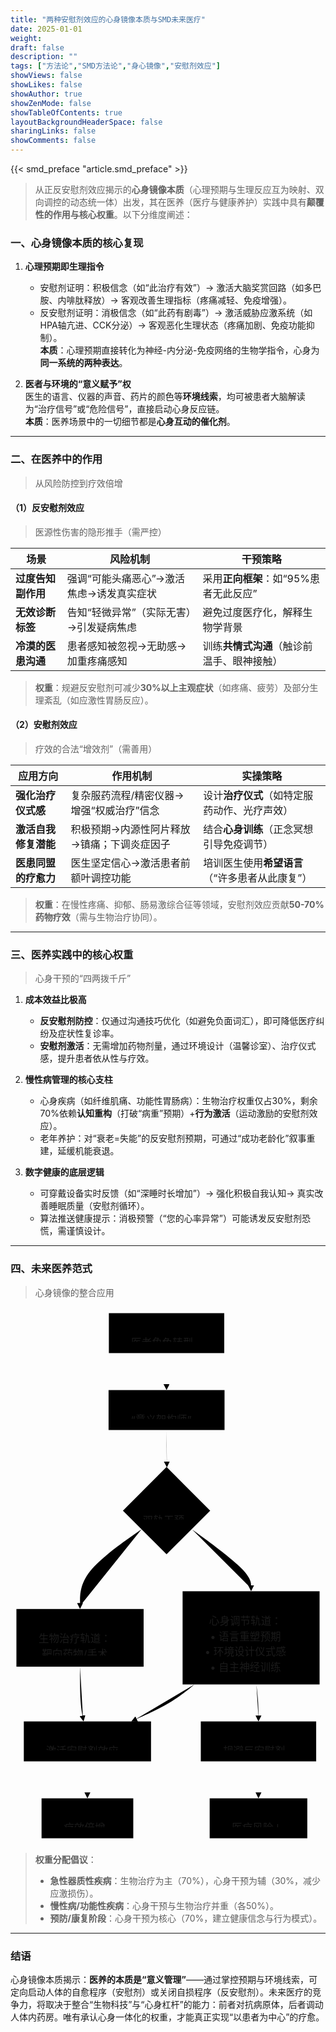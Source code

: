 ```yaml
---
title: "两种安慰剂效应的心身镜像本质与SMD未来医疗"
date: 2025-01-01
weight: 
draft: false
description: ""
tags: ["方法论","SMD方法论","身心镜像","安慰剂效应"]
showViews: false
showLikes: false
showAuthor: true
showZenMode: false
showTableOfContents: true
layoutBackgroundHeaderSpace: false
sharingLinks: false
showComments: false
---
```


{{< smd_preface "article.smd_preface" >}}

>从正反安慰剂效应揭示的**心身镜像本质**（心理预期与生理反应互为映射、双向调控的动态统一体）出发，其在医养（医疗与健康养护）实践中具有**颠覆性的作用与核心权重**。以下分维度阐述：


### **一、心身镜像本质的核心复现**
1. **心理预期即生理指令**  
   - 安慰剂证明：积极信念（如“此治疗有效”）→ 激活大脑奖赏回路（如多巴胺、内啡肽释放）→ 客观改善生理指标（疼痛减轻、免疫增强）。  
   - 反安慰剂证明：消极信念（如“此药有剧毒”）→ 激活威胁应激系统（如HPA轴亢进、CCK分泌）→ 客观恶化生理状态（疼痛加剧、免疫功能抑制）。  
   **本质**：心理预期直接转化为神经-内分泌-免疫网络的生物学指令，心身为**同一系统的两种表达**。

2. **医者与环境的“意义赋予”权**  
   医生的语言、仪器的声音、药片的颜色等**环境线索**，均可被患者大脑解读为“治疗信号”或“危险信号”，直接启动心身反应链。  
   **本质**：医养场景中的一切细节都是**心身互动的催化剂**。

---

### **二、在医养中的作用**
>从风险防控到疗效倍增
#### **（1）反安慰剂效应**
>医源性伤害的隐形推手（需严控）

| **场景**                | **风险机制**                          | **干预策略**                     |
|-------------------------|---------------------------------------|----------------------------------|
| **过度告知副作用**      | 强调“可能头痛恶心”→激活焦虑→诱发真实症状 | 采用**正向框架**：如“95%患者无此反应” |
| **无效诊断标签**        | 告知“轻微异常”（实际无害）→引发疑病焦虑 | 避免过度医疗化，解释生物学背景    |
| **冷漠的医患沟通**      | 患者感知被忽视→无助感→加重疼痛感知    | 训练**共情式沟通**（触诊前温手、眼神接触） |

> **权重**：规避反安慰剂可减少**30%以上主观症状**（如疼痛、疲劳）及部分生理紊乱（如应激性胃肠反应）。

#### **（2）安慰剂效应**
>疗效的合法“增效剂”（需善用）

| **应用方向**            | **作用机制**                          | **实操策略**                                     |
|-------------------------|---------------------------------------|------------------------------------------------|
| **强化治疗仪式感**      | 复杂服药流程/精密仪器→增强“权威治疗”信念 | 设计**治疗仪式**（如特定服药动作、光疗声效）    |
| **激活自我修复潜能**    | 积极预期→内源性阿片释放→镇痛；下调炎症因子 | 结合**心身训练**（正念冥想引导免疫调节）        |
| **医患同盟的疗愈力**    | 医生坚定信心→激活患者前额叶调控功能     | 培训医生使用**希望语言**（“许多患者从此康复”） |

> **权重**：在慢性疼痛、抑郁、肠易激综合征等领域，安慰剂效应贡献**50-70%药物疗效**（需与生物治疗协同）。

---

### **三、医养实践中的核心权重**

>心身干预的“四两拨千斤”

1. **成本效益比极高**  
   - **反安慰剂防控**：仅通过沟通技巧优化（如避免负面词汇），即可降低医疗纠纷及症状性复诊率。  
   - **安慰剂激活**：无需增加药物剂量，通过环境设计（温馨诊室）、治疗仪式感，提升患者依从性与疗效。

2. **慢性病管理的核心支柱**  
   - 心身疾病（如纤维肌痛、功能性胃肠病）：生物治疗权重仅占30%，剩余70%依赖**认知重构**（打破“病重”预期）+**行为激活**（运动激励的安慰剂效应）。  
   - 老年养护：对“衰老=失能”的反安慰剂预期，可通过“成功老龄化”叙事重建，延缓机能衰退。

3. **数字健康的底层逻辑**  
   - 可穿戴设备实时反馈（如“深睡时长增加”）→ 强化积极自我认知→ 真实改善睡眠质量（安慰剂循环）。  
   - 算法推送健康提示：消极预警（“您的心率异常”）可能诱发反安慰剂恐慌，需谨慎设计。

---

### **四、未来医养范式**

>心身镜像的整合应用

<?xml version="1.0" encoding="UTF-8"?>
<svg xmlns:xlink="http://www.w3.org/1999/xlink" aria-roledescription="flowchart-v2" role="graphics-document document" viewBox="0 0 425.90936279296875 726" style="max-width: 100%;" class="flowchart" xmlns="http://www.w3.org/2000/svg" width="100%" id="mermaid-svg-88" height="100%"><style>#mermaid-svg-88{font-family:"trebuchet ms",verdana,arial,sans-serif;font-size:16px;fill:#ccc;}@keyframes edge-animation-frame{from{stroke-dashoffset:0;}}@keyframes dash{to{stroke-dashoffset:0;}}#mermaid-svg-88 .edge-animation-slow{stroke-dasharray:9,5!important;stroke-dashoffset:900;animation:dash 50s linear infinite;stroke-linecap:round;}#mermaid-svg-88 .edge-animation-fast{stroke-dasharray:9,5!important;stroke-dashoffset:900;animation:dash 20s linear infinite;stroke-linecap:round;}#mermaid-svg-88 .error-icon{fill:#a44141;}#mermaid-svg-88 .error-text{fill:#ddd;stroke:#ddd;}#mermaid-svg-88 .edge-thickness-normal{stroke-width:1px;}#mermaid-svg-88 .edge-thickness-thick{stroke-width:3.5px;}#mermaid-svg-88 .edge-pattern-solid{stroke-dasharray:0;}#mermaid-svg-88 .edge-thickness-invisible{stroke-width:0;fill:none;}#mermaid-svg-88 .edge-pattern-dashed{stroke-dasharray:3;}#mermaid-svg-88 .edge-pattern-dotted{stroke-dasharray:2;}#mermaid-svg-88 .marker{fill:lightgrey;stroke:lightgrey;}#mermaid-svg-88 .marker.cross{stroke:lightgrey;}#mermaid-svg-88 svg{font-family:"trebuchet ms",verdana,arial,sans-serif;font-size:16px;}#mermaid-svg-88 p{margin:0;}#mermaid-svg-88 .label{font-family:"trebuchet ms",verdana,arial,sans-serif;color:#ccc;}#mermaid-svg-88 .cluster-label text{fill:#F9FFFE;}#mermaid-svg-88 .cluster-label span{color:#F9FFFE;}#mermaid-svg-88 .cluster-label span p{background-color:transparent;}#mermaid-svg-88 .label text,#mermaid-svg-88 span{fill:#ccc;color:#ccc;}#mermaid-svg-88 .node rect,#mermaid-svg-88 .node circle,#mermaid-svg-88 .node ellipse,#mermaid-svg-88 .node polygon,#mermaid-svg-88 .node path{fill:#1f2020;stroke:#ccc;stroke-width:1px;}#mermaid-svg-88 .rough-node .label text,#mermaid-svg-88 .node .label text,#mermaid-svg-88 .image-shape .label,#mermaid-svg-88 .icon-shape .label{text-anchor:middle;}#mermaid-svg-88 .node .katex path{fill:#000;stroke:#000;stroke-width:1px;}#mermaid-svg-88 .rough-node .label,#mermaid-svg-88 .node .label,#mermaid-svg-88 .image-shape .label,#mermaid-svg-88 .icon-shape .label{text-align:center;}#mermaid-svg-88 .node.clickable{cursor:pointer;}#mermaid-svg-88 .root .anchor path{fill:lightgrey!important;stroke-width:0;stroke:lightgrey;}#mermaid-svg-88 .arrowheadPath{fill:lightgrey;}#mermaid-svg-88 .edgePath .path{stroke:lightgrey;stroke-width:2.0px;}#mermaid-svg-88 .flowchart-link{stroke:lightgrey;fill:none;}#mermaid-svg-88 .edgeLabel{background-color:hsl(0, 0%, 34.4117647059%);text-align:center;}#mermaid-svg-88 .edgeLabel p{background-color:hsl(0, 0%, 34.4117647059%);}#mermaid-svg-88 .edgeLabel rect{opacity:0.5;background-color:hsl(0, 0%, 34.4117647059%);fill:hsl(0, 0%, 34.4117647059%);}#mermaid-svg-88 .labelBkg{background-color:rgba(87.75, 87.75, 87.75, 0.5);}#mermaid-svg-88 .cluster rect{fill:hsl(180, 1.5873015873%, 28.3529411765%);stroke:rgba(255, 255, 255, 0.25);stroke-width:1px;}#mermaid-svg-88 .cluster text{fill:#F9FFFE;}#mermaid-svg-88 .cluster span{color:#F9FFFE;}#mermaid-svg-88 div.mermaidTooltip{position:absolute;text-align:center;max-width:200px;padding:2px;font-family:"trebuchet ms",verdana,arial,sans-serif;font-size:12px;background:hsl(20, 1.5873015873%, 12.3529411765%);border:1px solid rgba(255, 255, 255, 0.25);border-radius:2px;pointer-events:none;z-index:100;}#mermaid-svg-88 .flowchartTitleText{text-anchor:middle;font-size:18px;fill:#ccc;}#mermaid-svg-88 rect.text{fill:none;stroke-width:0;}#mermaid-svg-88 .icon-shape,#mermaid-svg-88 .image-shape{background-color:hsl(0, 0%, 34.4117647059%);text-align:center;}#mermaid-svg-88 .icon-shape p,#mermaid-svg-88 .image-shape p{background-color:hsl(0, 0%, 34.4117647059%);padding:2px;}#mermaid-svg-88 .icon-shape rect,#mermaid-svg-88 .image-shape rect{opacity:0.5;background-color:hsl(0, 0%, 34.4117647059%);fill:hsl(0, 0%, 34.4117647059%);}#mermaid-svg-88 :root{--mermaid-font-family:"trebuchet ms",verdana,arial,sans-serif;}</style><g><marker orient="auto" markerHeight="8" markerWidth="8" markerUnits="userSpaceOnUse" refY="5" refX="5" viewBox="0 0 10 10" class="marker flowchart-v2" id="mermaid-svg-88_flowchart-v2-pointEnd"><path style="stroke-width: 1; stroke-dasharray: 1, 0;" class="arrowMarkerPath" d="M 0 0 L 10 5 L 0 10 z"></path></marker><marker orient="auto" markerHeight="8" markerWidth="8" markerUnits="userSpaceOnUse" refY="5" refX="4.5" viewBox="0 0 10 10" class="marker flowchart-v2" id="mermaid-svg-88_flowchart-v2-pointStart"><path style="stroke-width: 1; stroke-dasharray: 1, 0;" class="arrowMarkerPath" d="M 0 5 L 10 10 L 10 0 z"></path></marker><marker orient="auto" markerHeight="11" markerWidth="11" markerUnits="userSpaceOnUse" refY="5" refX="11" viewBox="0 0 10 10" class="marker flowchart-v2" id="mermaid-svg-88_flowchart-v2-circleEnd"><circle style="stroke-width: 1; stroke-dasharray: 1, 0;" class="arrowMarkerPath" r="5" cy="5" cx="5"></circle></marker><marker orient="auto" markerHeight="11" markerWidth="11" markerUnits="userSpaceOnUse" refY="5" refX="-1" viewBox="0 0 10 10" class="marker flowchart-v2" id="mermaid-svg-88_flowchart-v2-circleStart"><circle style="stroke-width: 1; stroke-dasharray: 1, 0;" class="arrowMarkerPath" r="5" cy="5" cx="5"></circle></marker><marker orient="auto" markerHeight="11" markerWidth="11" markerUnits="userSpaceOnUse" refY="5.2" refX="12" viewBox="0 0 11 11" class="marker cross flowchart-v2" id="mermaid-svg-88_flowchart-v2-crossEnd"><path style="stroke-width: 2; stroke-dasharray: 1, 0;" class="arrowMarkerPath" d="M 1,1 l 9,9 M 10,1 l -9,9"></path></marker><marker orient="auto" markerHeight="11" markerWidth="11" markerUnits="userSpaceOnUse" refY="5.2" refX="-1" viewBox="0 0 11 11" class="marker cross flowchart-v2" id="mermaid-svg-88_flowchart-v2-crossStart"><path style="stroke-width: 2; stroke-dasharray: 1, 0;" class="arrowMarkerPath" d="M 1,1 l 9,9 M 10,1 l -9,9"></path></marker><g class="root"><g class="clusters"></g><g class="edgePaths"><path marker-end="url(#mermaid-svg-88_flowchart-v2-pointEnd)" style="" class="edge-thickness-normal edge-pattern-solid edge-thickness-normal edge-pattern-solid flowchart-link" id="L_A_B_0" d="M211,62L211,66.167C211,70.333,211,78.667,211,86.333C211,94,211,101,211,104.5L211,108"></path><path marker-end="url(#mermaid-svg-88_flowchart-v2-pointEnd)" style="" class="edge-thickness-normal edge-pattern-solid edge-thickness-normal edge-pattern-solid flowchart-link" id="L_B_C_0" d="M211,166L211,170.167C211,174.333,211,182.667,211.07,190.417C211.141,198.167,211.281,205.334,211.351,208.917L211.422,212.501"></path><path marker-end="url(#mermaid-svg-88_flowchart-v2-pointEnd)" style="" class="edge-thickness-normal edge-pattern-solid edge-thickness-normal edge-pattern-solid flowchart-link" id="L_C_D_0" d="M177.157,300.157L163.297,309.964C149.438,319.771,121.719,339.386,107.859,356.693C94,374,94,389,94,396.5L94,404"></path><path marker-end="url(#mermaid-svg-88_flowchart-v2-pointEnd)" style="" class="edge-thickness-normal edge-pattern-solid edge-thickness-normal edge-pattern-solid flowchart-link" id="L_C_E_0" d="M245.508,300.492L258.807,310.243C272.106,319.995,298.705,339.497,312.004,352.749C325.303,366,325.303,373,325.303,376.5L325.303,380"></path><path marker-end="url(#mermaid-svg-88_flowchart-v2-pointEnd)" style="" class="edge-thickness-normal edge-pattern-solid edge-thickness-normal edge-pattern-solid flowchart-link" id="L_D_F_0" d="M94,486L94,494.167C94,502.333,94,518.667,94.675,530.345C95.351,542.024,96.702,549.048,97.377,552.56L98.052,556.072"></path><path marker-end="url(#mermaid-svg-88_flowchart-v2-pointEnd)" style="" class="edge-thickness-normal edge-pattern-solid edge-thickness-normal edge-pattern-solid flowchart-link" id="L_E_F_0" d="M248.701,510L243.635,514.167C238.568,518.333,228.436,526.667,214.817,534.724C201.199,542.781,184.095,550.562,175.543,554.453L166.991,558.344"></path><path marker-end="url(#mermaid-svg-88_flowchart-v2-pointEnd)" style="" class="edge-thickness-normal edge-pattern-solid edge-thickness-normal edge-pattern-solid flowchart-link" id="L_F_G_0" d="M104,614L104,618.167C104,622.333,104,630.667,104,638.333C104,646,104,653,104,656.5L104,660"></path><path marker-end="url(#mermaid-svg-88_flowchart-v2-pointEnd)" style="" class="edge-thickness-normal edge-pattern-solid edge-thickness-normal edge-pattern-solid flowchart-link" id="L_E_H_0" d="M332.462,510L332.936,514.167C333.409,518.333,334.356,526.667,334.83,534.333C335.303,542,335.303,549,335.303,552.5L335.303,556"></path><path marker-end="url(#mermaid-svg-88_flowchart-v2-pointEnd)" style="" class="edge-thickness-normal edge-pattern-solid edge-thickness-normal edge-pattern-solid flowchart-link" id="L_H_I_0" d="M335.303,614L335.303,618.167C335.303,622.333,335.303,630.667,335.303,638.333C335.303,646,335.303,653,335.303,656.5L335.303,660"></path></g><g class="edgeLabels"><g class="edgeLabel"><g transform="translate(0, 0)" class="label"><foreignObject height="0" width="0"><div style="display: table-cell; white-space: nowrap; line-height: 1.5; max-width: 200px; text-align: center;" class="labelBkg" xmlns="http://www.w3.org/1999/xhtml"><span class="edgeLabel"></span></div></foreignObject></g></g><g class="edgeLabel"><g transform="translate(0, 0)" class="label"><foreignObject height="0" width="0"><div style="display: table-cell; white-space: nowrap; line-height: 1.5; max-width: 200px; text-align: center;" class="labelBkg" xmlns="http://www.w3.org/1999/xhtml"><span class="edgeLabel"></span></div></foreignObject></g></g><g class="edgeLabel"><g transform="translate(0, 0)" class="label"><foreignObject height="0" width="0"><div style="display: table-cell; white-space: nowrap; line-height: 1.5; max-width: 200px; text-align: center;" class="labelBkg" xmlns="http://www.w3.org/1999/xhtml"><span class="edgeLabel"></span></div></foreignObject></g></g><g class="edgeLabel"><g transform="translate(0, 0)" class="label"><foreignObject height="0" width="0"><div style="display: table-cell; white-space: nowrap; line-height: 1.5; max-width: 200px; text-align: center;" class="labelBkg" xmlns="http://www.w3.org/1999/xhtml"><span class="edgeLabel"></span></div></foreignObject></g></g><g class="edgeLabel"><g transform="translate(0, 0)" class="label"><foreignObject height="0" width="0"><div style="display: table-cell; white-space: nowrap; line-height: 1.5; max-width: 200px; text-align: center;" class="labelBkg" xmlns="http://www.w3.org/1999/xhtml"><span class="edgeLabel"></span></div></foreignObject></g></g><g class="edgeLabel"><g transform="translate(0, 0)" class="label"><foreignObject height="0" width="0"><div style="display: table-cell; white-space: nowrap; line-height: 1.5; max-width: 200px; text-align: center;" class="labelBkg" xmlns="http://www.w3.org/1999/xhtml"><span class="edgeLabel"></span></div></foreignObject></g></g><g class="edgeLabel"><g transform="translate(0, 0)" class="label"><foreignObject height="0" width="0"><div style="display: table-cell; white-space: nowrap; line-height: 1.5; max-width: 200px; text-align: center;" class="labelBkg" xmlns="http://www.w3.org/1999/xhtml"><span class="edgeLabel"></span></div></foreignObject></g></g><g class="edgeLabel"><g transform="translate(0, 0)" class="label"><foreignObject height="0" width="0"><div style="display: table-cell; white-space: nowrap; line-height: 1.5; max-width: 200px; text-align: center;" class="labelBkg" xmlns="http://www.w3.org/1999/xhtml"><span class="edgeLabel"></span></div></foreignObject></g></g><g class="edgeLabel"><g transform="translate(0, 0)" class="label"><foreignObject height="0" width="0"><div style="display: table-cell; white-space: nowrap; line-height: 1.5; max-width: 200px; text-align: center;" class="labelBkg" xmlns="http://www.w3.org/1999/xhtml"><span class="edgeLabel"></span></div></foreignObject></g></g></g><g class="nodes"><g transform="translate(211, 35)" id="flowchart-A-0" class="node default"><rect height="54" width="156" y="-27" x="-78" style="" class="basic label-container"></rect><g transform="translate(-48, -12)" style="" class="label"><rect></rect><foreignObject height="24" width="96"><div style="display: table-cell; white-space: nowrap; line-height: 1.5; max-width: 200px; text-align: center;" xmlns="http://www.w3.org/1999/xhtml"><span class="nodeLabel"><p>医者角色转型</p></span></div></foreignObject></g></g><g transform="translate(211, 139)" id="flowchart-B-1" class="node default"><rect height="54" width="156.7874984741211" y="-27" x="-78.39374923706055" style="" class="basic label-container"></rect><g transform="translate(-48.39374923706055, -12)" style="" class="label"><rect></rect><foreignObject height="24" width="96.7874984741211"><div style="display: table-cell; white-space: nowrap; line-height: 1.5; max-width: 200px; text-align: center;" xmlns="http://www.w3.org/1999/xhtml"><span class="nodeLabel"><p>“意义架构师”</p></span></div></foreignObject></g></g><g transform="translate(211, 275)" id="flowchart-C-3" class="node default"><polygon transform="translate(-59,59)" class="label-container" points="59,0 118,-59 59,-118 0,-59"></polygon><g transform="translate(-32, -12)" style="" class="label"><rect></rect><foreignObject height="24" width="64"><div style="display: table-cell; white-space: nowrap; line-height: 1.5; max-width: 200px; text-align: center;" xmlns="http://www.w3.org/1999/xhtml"><span class="nodeLabel"><p>双轨干预</p></span></div></foreignObject></g></g><g transform="translate(94, 447)" id="flowchart-D-5" class="node default"><rect height="78" width="172" y="-39" x="-86" style="" class="basic label-container"></rect><g transform="translate(-56, -24)" style="" class="label"><rect></rect><foreignObject height="48" width="112"><div style="display: table-cell; white-space: nowrap; line-height: 1.5; max-width: 200px; text-align: center;" xmlns="http://www.w3.org/1999/xhtml"><span class="nodeLabel"><p>生物治疗轨道：<br/>靶向药物/手术</p></span></div></foreignObject></g></g><g transform="translate(325.3031234741211, 447)" id="flowchart-E-7" class="node default"><rect height="126" width="185.2125015258789" y="-63" x="-92.60625076293945" style="" class="basic label-container"></rect><g transform="translate(-62.60625076293945, -48)" style="" class="label"><rect></rect><foreignObject height="96" width="125.2125015258789"><div style="display: table-cell; white-space: nowrap; line-height: 1.5; max-width: 200px; text-align: center;" xmlns="http://www.w3.org/1999/xhtml"><span class="nodeLabel"><p>心身调节轨道：<br/>• 语言重塑预期<br/>• 环境设计仪式感<br/>• 自主神经训练</p></span></div></foreignObject></g></g><g transform="translate(104, 587)" id="flowchart-F-9" class="node default"><rect height="54" width="172" y="-27" x="-86" style="" class="basic label-container"></rect><g transform="translate(-56, -12)" style="" class="label"><rect></rect><foreignObject height="24" width="112"><div style="display: table-cell; white-space: nowrap; line-height: 1.5; max-width: 200px; text-align: center;" xmlns="http://www.w3.org/1999/xhtml"><span class="nodeLabel"><p>激活安慰剂效应</p></span></div></foreignObject></g></g><g transform="translate(104, 691)" id="flowchart-G-13" class="node default"><rect height="54" width="124" y="-27" x="-62" style="" class="basic label-container"></rect><g transform="translate(-32, -12)" style="" class="label"><rect></rect><foreignObject height="24" width="64"><div style="display: table-cell; white-space: nowrap; line-height: 1.5; max-width: 200px; text-align: center;" xmlns="http://www.w3.org/1999/xhtml"><span class="nodeLabel"><p>疗效倍增</p></span></div></foreignObject></g></g><g transform="translate(335.3031234741211, 587)" id="flowchart-H-15" class="node default"><rect height="54" width="156" y="-27" x="-78" style="" class="basic label-container"></rect><g transform="translate(-48, -12)" style="" class="label"><rect></rect><foreignObject height="24" width="96"><div style="display: table-cell; white-space: nowrap; line-height: 1.5; max-width: 200px; text-align: center;" xmlns="http://www.w3.org/1999/xhtml"><span class="nodeLabel"><p>规避反安慰剂</p></span></div></foreignObject></g></g><g transform="translate(335.3031234741211, 691)" id="flowchart-I-17" class="node default"><rect height="54" width="132" y="-27" x="-66" style="" class="basic label-container"></rect><g transform="translate(-36, -12)" style="" class="label"><rect></rect><foreignObject height="24" width="72"><div style="display: table-cell; white-space: nowrap; line-height: 1.5; max-width: 200px; text-align: center;" xmlns="http://www.w3.org/1999/xhtml"><span class="nodeLabel"><p>医疗风险↓</p></span></div></foreignObject></g></g></g></g></g></svg>



> **权重分配倡议**：  
> - **急性器质性疾病**：生物治疗为主（70%），心身干预为辅（30%，减少应激损伤）。  
> - **慢性病/功能性疾病**：心身干预与生物治疗并重（各50%）。  
> - **预防/康复阶段**：心身干预为核心（70%，建立健康信念与行为模式）。

---

### **结语**
心身镜像本质揭示：**医养的本质是“意义管理”**——通过掌控预期与环境线索，可定向启动人体的自愈程序（安慰剂）或关闭自损程序（反安慰剂）。未来医疗的竞争力，将取决于整合“生物科技”与“心身杠杆”的能力：前者对抗病原体，后者调动人体内药房。唯有承认心身一体化的权重，才能真正实现“以患者为中心”的疗愈。